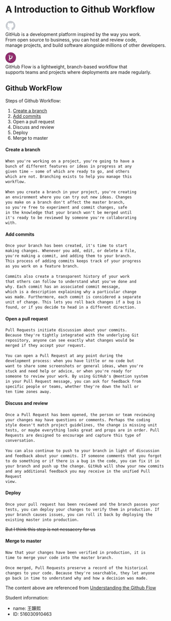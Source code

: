 # A Introduction to Github Workflow

![github_icon](github_icon_white.jpg)  
GitHub is a development platform inspired by the way you work.  
From open source to business, you can host and review code,  
manage projects, and build software alongside millions of other developers.

![github_workflow_icon](github_workflow_icon.jpg)  
GitHub Flow is a lightweight, branch-based workflow that  
supports teams and projects where deployments are made regularly. 



## Github WorkFlow

Steps of Github Workflow:
1. [Create a branch](https://github.com/Kurotsuba/GitWorkflowIntro/edit/master/README.md#create-a-branch)
2. [Add commits](https://github.com/Kurotsuba/GitWorkflowIntro/edit/master/README.md#add-commits)
3. Open a pull request
4. Discuss and review
5. Deploy
6. Merge to master


#### Create a branch

    When you're working on a project, you're going to have a
    bunch of different features or ideas in progress at any 
    given time – some of which are ready to go, and others 
    which are not. Branching exists to help you manage this 
    workflow. 
    
    When you create a branch in your project, you're creating 
    an environment where you can try out new ideas. Changes 
    you make on a branch don't affect the master branch, 
    so you're free to experiment and commit changes, safe 
    in the knowledge that your branch won't be merged until 
    it's ready to be reviewed by someone you're collaborating 
    with.

#### Add commits

	Once your branch has been created, it's time to start 
	making changes. Whenever you add, edit, or delete a file, 
	you're making a commit, and adding them to your branch. 
	This process of adding commits keeps track of your progress 
	as you work on a feature branch. 
	
	Commits also create a transparent history of your work 
	that others can follow to understand what you've done and 
	why. Each commit has an associated commit message, 
	which is a description explaining why a particular change 
	was made. Furthermore, each commit is considered a separate 
	unit of change. This lets you roll back changes if a bug is 
	found, or if you decide to head in a different direction.
	
#### Open a pull request

	Pull Requests initiate discussion about your commits. 
	Because they're tightly integrated with the underlying Git 
	repository, anyone can see exactly what changes would be 
	merged if they accept your request. 
	
	You can open a Pull Request at any point during the 
	development process: when you have little or no code but 
	want to share some screenshots or general ideas, when you're 
	stuck and need help or advice, or when you're ready for 
	someone to review your work. By using GitHub's @mention system 
	in your Pull Request message, you can ask for feedback from 
	specific people or teams, whether they're down the hall or 
	ten time zones away.
	
#### Discuss and review

	Once a Pull Request has been opened, the person or team reviewing 
	your changes may have questions or comments. Perhaps the coding 
	style doesn't match project guidelines, the change is missing unit 
	tests, or maybe everything looks great and props are in order. Pull 
	Requests are designed to encourage and capture this type of conversation. 
	
	You can also continue to push to your branch in light of discussion 
	and feedback about your commits. If someone comments that you forgot 
	to do something or if there is a bug in the code, you can fix it in 
	your branch and push up the change. GitHub will show your new commits 
	and any additional feedback you may receive in the unified Pull Request 
	view.
	
#### Deploy

	Once your pull request has been reviewed and the branch passes your 
	tests, you can deploy your changes to verify them in production. If 
	your branch causes issues, you can roll it back by deploying the 
	existing master into production.

<del>But I think this step is not nessacery for us</del>

#### Merge to master

	Now that your changes have been verified in production, it is 
	time to merge your code into the master branch. 
	
	Once merged, Pull Requests preserve a record of the historical 
	changes to your code. Because they're searchable, they let anyone 
	go back in time to understand why and how a decision was made.

The content above are referenced from [Understanding the Github Flow](https://guides.github.com/introduction/flow/)

Student information:
- name: 王韡熙
- ID: 516030910463
